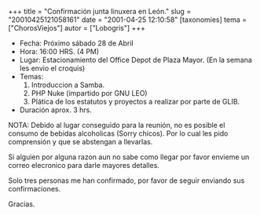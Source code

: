 +++
title = "Confirmación junta linuxera en Le&oacute;n."
slug = "20010425121058161"
date = "2001-04-25 12:10:58"
[taxonomies]
tema = ["ChorosViejos"]
autor = ["Lobogris"]
+++

-   Fecha: Próximo sábado 28 de Abril
-   Hora: 16:00 HRS. (4 PM)
-   Lugar: Estacionamiento del Office Depot de Plaza Mayor. (En la
    semana les envio el croquis)
-   Temas:
    1.  Introduccion a Samba.
    2.  PHP Nuke (impartido por GNU LEO)
    3.  Plática de los estatutos y proyectos a realizar por parte de
        GLIB.
-   Duración aprox. 3 hrs.

NOTA: Debido al lugar conseguido para la reunión, no es posible el
consumo de bebidas alcoholicas (Sorry chicos). Por lo cual les pido
comprensión y que se abstengan a llevarlas.

<!-- more -->
Si alguien por alguna razon aun no sabe como llegar por favor envieme un
correo elecronico para darle mayores detalles.

Solo tres personas me han confirmado, por favor de seguir enviando sus
confirmaciones.

Gracias.

